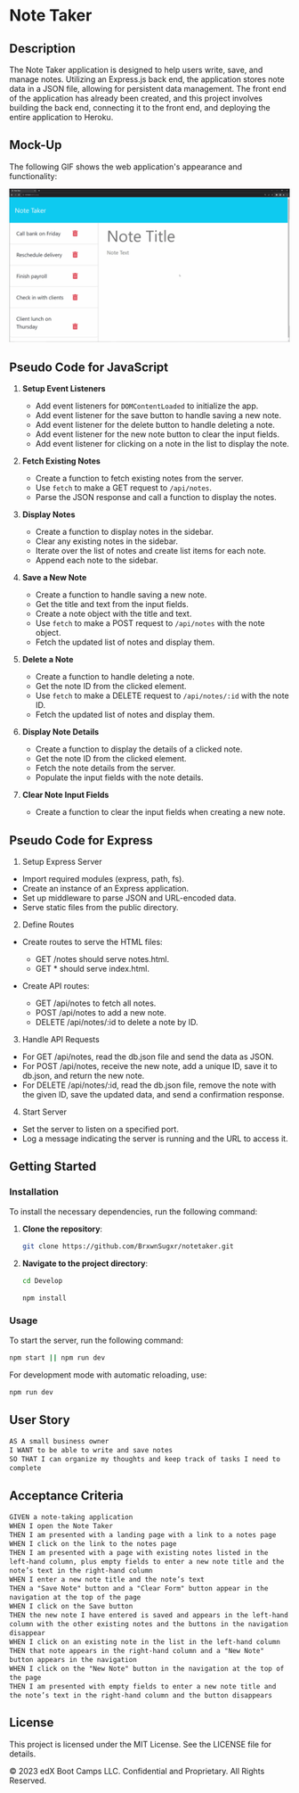 # Note Taker

## Description

The Note Taker application is designed to help users write, save, and manage notes. Utilizing an Express.js back end, the application stores note data in a JSON file, allowing for persistent data management. The front end of the application has already been created, and this project involves building the back end, connecting it to the front end, and deploying the entire application to Heroku.

## Mock-Up

The following GIF shows the web application's appearance and functionality:

![Existing notes are listed in the left-hand column with empty fields on the right-hand side for the new note’s title and text.](./Assets/11-express.gif)


## Pseudo Code for JavaScript

1. **Setup Event Listeners**

   - Add event listeners for `DOMContentLoaded` to initialize the app.
   - Add event listener for the save button to handle saving a new note.
   - Add event listener for the delete button to handle deleting a note.
   - Add event listener for the new note button to clear the input fields.
   - Add event listener for clicking on a note in the list to display the note.

2. **Fetch Existing Notes**

   - Create a function to fetch existing notes from the server.
   - Use `fetch` to make a GET request to `/api/notes`.
   - Parse the JSON response and call a function to display the notes.

3. **Display Notes**

   - Create a function to display notes in the sidebar.
   - Clear any existing notes in the sidebar.
   - Iterate over the list of notes and create list items for each note.
   - Append each note to the sidebar.

4. **Save a New Note**

   - Create a function to handle saving a new note.
   - Get the title and text from the input fields.
   - Create a note object with the title and text.
   - Use `fetch` to make a POST request to `/api/notes` with the note object.
   - Fetch the updated list of notes and display them.

5. **Delete a Note**

   - Create a function to handle deleting a note.
   - Get the note ID from the clicked element.
   - Use `fetch` to make a DELETE request to `/api/notes/:id` with the note ID.
   - Fetch the updated list of notes and display them.

6. **Display Note Details**

   - Create a function to display the details of a clicked note.
   - Get the note ID from the clicked element.
   - Fetch the note details from the server.
   - Populate the input fields with the note details.

7. **Clear Note Input Fields**
   - Create a function to clear the input fields when creating a new note.

## Pseudo Code for Express

1. Setup Express Server

- Import required modules (express, path, fs).
- Create an instance of an Express application.
- Set up middleware to parse JSON and URL-encoded data.
- Serve static files from the public directory.

2. Define Routes

- Create routes to serve the HTML files:

  - GET /notes should serve notes.html.
  - GET \* should serve index.html.

- Create API routes:
  - GET /api/notes to fetch all notes.
  - POST /api/notes to add a new note.
  - DELETE /api/notes/:id to delete a note by ID.

3. Handle API Requests

- For GET /api/notes, read the db.json file and send the data as JSON.
- For POST /api/notes, receive the new note, add a unique ID, save it to db.json, and return the new note.
- For DELETE /api/notes/:id, read the db.json file, remove the note with the given ID, save the updated data, and send a confirmation response.

4. Start Server

- Set the server to listen on a specified port.
- Log a message indicating the server is running and the URL to access it.


## Getting Started

### Installation

To install the necessary dependencies, run the following command:

1. **Clone the repository**:

   ```sh
   git clone https://github.com/BrxwnSugxr/notetaker.git
   ```

2. **Navigate to the project directory**:

   ```sh
   cd Develop
   ```

   ```sh
   npm install
   ```

### Usage

To start the server, run the following command:

```sh
npm start || npm run dev
```

For development mode with automatic reloading, use:

```sh
npm run dev
```


## User Story

```
AS A small business owner
I WANT to be able to write and save notes
SO THAT I can organize my thoughts and keep track of tasks I need to complete
```

## Acceptance Criteria

```
GIVEN a note-taking application
WHEN I open the Note Taker
THEN I am presented with a landing page with a link to a notes page
WHEN I click on the link to the notes page
THEN I am presented with a page with existing notes listed in the left-hand column, plus empty fields to enter a new note title and the note’s text in the right-hand column
WHEN I enter a new note title and the note’s text
THEN a "Save Note" button and a "Clear Form" button appear in the navigation at the top of the page
WHEN I click on the Save button
THEN the new note I have entered is saved and appears in the left-hand column with the other existing notes and the buttons in the navigation disappear
WHEN I click on an existing note in the list in the left-hand column
THEN that note appears in the right-hand column and a "New Note" button appears in the navigation
WHEN I click on the "New Note" button in the navigation at the top of the page
THEN I am presented with empty fields to enter a new note title and the note’s text in the right-hand column and the button disappears

```

## License

This project is licensed under the MIT License. See the LICENSE file for details.

© 2023 edX Boot Camps LLC. Confidential and Proprietary. All Rights Reserved.
